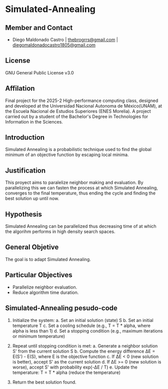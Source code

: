 # Simulated-Annealing
## Member and Contact
* Diego Maldonado Castro  | thebrogrrs@gmail.com | diegomaldonadocastro1805@gmail.com
## License
GNU General Public License v3.0
## Affilation
Final project for the 2025-2 High-performance computing class, designed and developed at the Universidad Nacional Autonoma de México(UNAM), at the Escuela Nacional de Estudios Superiores (ENES Morelia). A project carried out by a student of the Bachelor's Degree in Technologies for Information in the Sciences.
## Introduction
Simulated Annealing is a probabilistic technique used to find the global minimum of an objective function by escaping local minima.

## Justification

This proyect aims to paralelize neighbor making and evaluation. By parallelizing this we can fasten the process at which Simulated Annealing, converges to the final temperature, thus ending the cycle and finding the best solution up until now. 
## Hypothesis

Simulated Annealing can be parallelized thus decreasing time of at which the algorihm performs in high density search spaces.
## General Objetive 

The goal is to adapt Simulated Annealing.
## Particular Objectives
* Parallelize neighbor evaluation.
* Reduce algorithm time duration.

## Simulated-Annealing pesudo-code

1. Initialize the system:
    a. Set an initial solution (state) S
    b. Set an initial temperature T
    c. Set a cooling schedule (e.g., T = T * alpha, where alpha is less than 1)
    d. Set a stopping condition (e.g., maximum iterations or minimum temperature)

2. Repeat until stopping condition is met:
    a. Generate a neighbor solution S' from the current solution S
    b. Compute the energy difference ΔE = E(S') - E(S), where E is the objective function
    c. If ΔE < 0 (new solution is better), accept S' as the current solution
    d. If ΔE >= 0 (new solution is worse), accept S' with probability exp(-ΔE / T)
    e. Update the temperature: T = T * alpha (reduce the temperature)

3. Return the best solution found.


